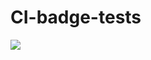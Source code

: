 # CI-badge-tests


![](https://img.shields.io/endpoint?url=https://raw.githubusercontent.com/wiki/OlekRaymond/CI-badge-tests/my-badge.md)

